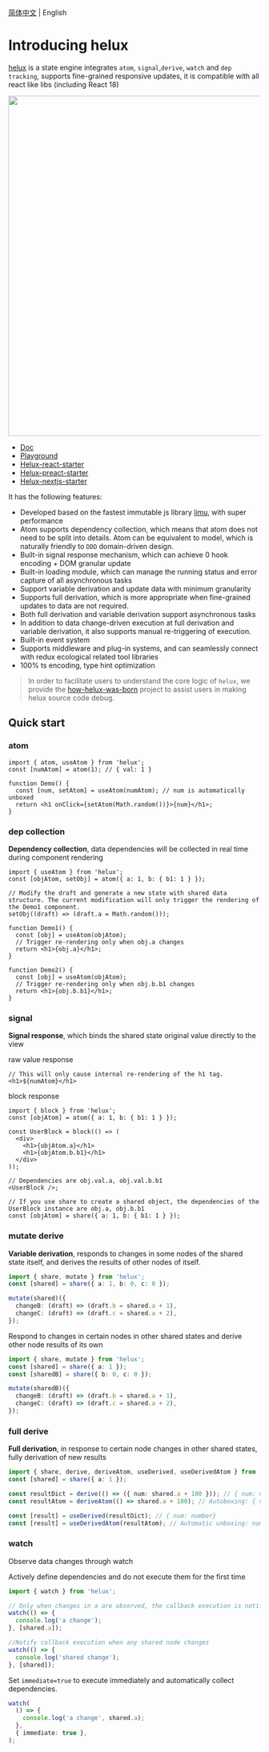 [简体中文](./README.md) | English

# Introducing helux

[helux](https://github.com/heluxjs/helux) is a state engine integrates `atom`, `signal`,`derive`, `watch` and `dep tracking`, supports fine-grained responsive updates, it is compatible with all react like libs (including React 18)

<p align="center">
  <a href="https://heluxjs.github.io/helux" target="__blink">
    <img width="680px" src="https://tnfe.gtimg.com/image/fp78ya1et7_1703769973306.png">
  </a>
</p>

- [Doc](https://heluxjs.github.io/helux)
- [Playground](https://heluxjs.github.io/helux/playground)
- [Helux-react-starter](https://codesandbox.io/p/sandbox/helux-react-starter-ts-539scq)
- [Helux-preact-starter](https://codesandbox.io/p/sandbox/helux-preact-starter-dnyzpy)
- [Helux-nextjs-starter](https://github.com/heluxjs/helux-nextjs-starter)

It has the following features:
- Developed based on the fastest immutable js library [limu](https://github.com/tnfe/limu), with super performance
- Atom supports dependency collection, which means that atom does not need to be split into details. Atom can be equivalent to model, which is naturally friendly to `DDD` domain-driven design.
- Built-in signal response mechanism, which can achieve 0 hook encoding + DOM granular update
- Built-in loading module, which can manage the running status and error capture of all asynchronous tasks
- Support variable derivation and update data with minimum granularity
- Supports full derivation, which is more appropriate when fine-grained updates to data are not required.
- Both full derivation and variable derivation support asynchronous tasks
- In addition to data change-driven execution at full derivation and variable derivation, it also supports manual re-triggering of execution.
- Built-in event system
- Supports middleware and plug-in systems, and can seamlessly connect with redux ecological related tool libraries
- 100% ts encoding, type hint optimization

> In order to facilitate users to understand the core logic of `helux`, we provide the [how-helux-was-born](https://github.com/fantasticsoul/how-helux-was-born) project to assist users in making helux source code debug.

## Quick start

### atom

```tsx
import { atom, useAtom } from 'helux';
const [numAtom] = atom(1); // { val: 1 }

function Demo() {
  const [num, setAtom] = useAtom(numAtom); // num is automatically unboxed
  return <h1 onClick={setAtom(Math.random())}>{num}</h1>;
}
```

### dep collection

**Dependency collection**, data dependencies will be collected in real time during component rendering

```tsx
import { useAtom } from 'helux';
const [objAtom, setObj] = atom({ a: 1, b: { b1: 1 } });

// Modify the draft and generate a new state with shared data structure. The current modification will only trigger the rendering of the Demo1 component.
setObj((draft) => (draft.a = Math.random()));

function Demo1() {
  const [obj] = useAtom(objAtom);
  // Trigger re-rendering only when obj.a changes
  return <h1>{obj.a}</h1>;
}

function Demo2() {
  const [obj] = useAtom(objAtom);
  // Trigger re-rendering only when obj.b.b1 changes
  return <h1>{obj.b.b1}</h1>;
}
```

### signal

**Signal response**, which binds the shared state original value directly to the view

raw value response

```tsx
// This will only cause internal re-rendering of the h1 tag.
<h1>${numAtom}</h1>
```

block response

```tsx
import { block } from 'helux';
const [objAtom] = atom({ a: 1, b: { b1: 1 } });

const UserBlock = block(() => (
  <div>
    <h1>{objAtom.a}</h1>
    <h1>{objAtom.b.b1}</h1>
  </div>
));

// Dependencies are obj.val.a, obj.val.b.b1
<UserBlock />;

// If you use share to create a shared object, the dependencies of the UserBlock instance are obj.a, obj.b.b1
const [objAtom] = share({ a: 1, b: { b1: 1 } });
```

### mutate derive

**Variable derivation**, responds to changes in some nodes of the shared state itself, and derives the results of other nodes of itself.

```ts
import { share, mutate } from 'helux';
const [shared] = share({ a: 1, b: 0, c: 0 });

mutate(shared)({
  changeB: (draft) => (draft.b = shared.a + 1),
  changeC: (draft) => (draft.c = shared.a + 2),
});
```

Respond to changes in certain nodes in other shared states and derive other node results of its own

```ts
import { share, mutate } from 'helux';
const [shared] = share({ a: 1 });
const [sharedB] = share({ b: 0, c: 0 });

mutate(sharedB)({
  changeB: (draft) => (draft.b = shared.a + 1),
  changeC: (draft) => (draft.c = shared.a + 2),
});
```

### full derive

**Full derivation**, in response to certain node changes in other shared states, fully derivation of new results

```ts
import { share, derive, deriveAtom, useDerived, useDerivedAtom } from 'helux';
const [shared] = share({ a: 1 });

const resultDict = derive(() => ({ num: shared.a + 100 })); // { num: number }
const resultAtom = deriveAtom(() => shared.a + 100); // Autoboxing: { val: number }

const [result] = useDerived(resultDict); // { num: number}
const [result] = useDerivedAtom(resultAtom); // Automatic unboxing: number
```

### watch

Observe data changes through watch

Actively define dependencies and do not execute them for the first time

```ts
import { watch } from 'helux';

// Only when changes in a are observed, the callback execution is notified
watch(() => {
  console.log('a change');
}, [shared.a]);

//Notify callback execution when any shared node changes
watch(() => {
  console.log('shared change');
}, [shared]);
```

Set `immediate=true` to execute immediately and automatically collect dependencies.

```ts
watch(
  () => {
    console.log('a change', shared.a);
  },
  { immediate: true },
);
```
